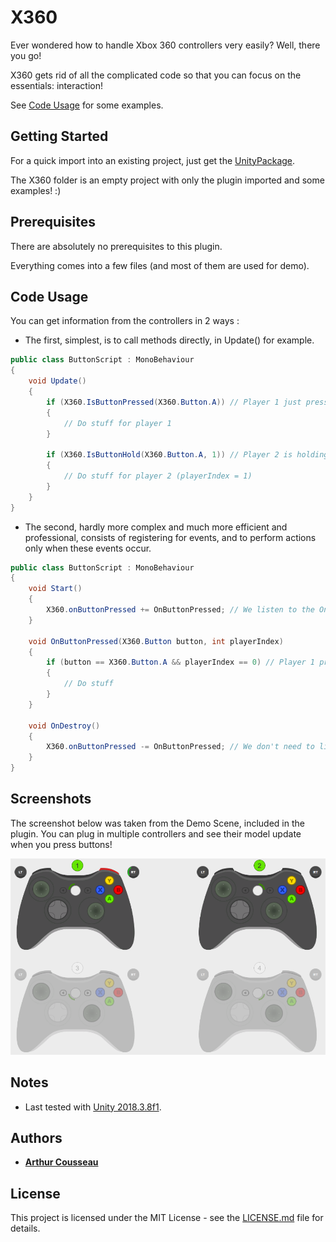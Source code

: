 # X360

Ever wondered how to handle Xbox 360 controllers very easily? Well, there you go!

X360 gets rid of all the complicated code so that you can focus on the essentials: interaction!

See [Code Usage](#code-usage) for some examples.

## Getting Started

For a quick import into an existing project, just get the [UnityPackage](X360Package.unitypackage).

The X360 folder is an empty project with only the plugin imported and some examples! :)

## Prerequisites

There are absolutely no prerequisites to this plugin.

Everything comes into a few files (and most of them are used for demo).

## Code Usage

You can get information from the controllers in 2 ways :
- The first, simplest, is to call methods directly, in Update() for example.

```csharp
public class ButtonScript : MonoBehaviour
{
	void Update()
	{
		if (X360.IsButtonPressed(X360.Button.A)) // Player 1 just pressed A this frame
		{
			// Do stuff for player 1
		}

		if (X360.IsButtonHold(X360.Button.A, 1)) // Player 2 is holding the A button
		{
			// Do stuff for player 2 (playerIndex = 1)
		}
	}
}
```

- The second, hardly more complex and much more efficient and professional, consists of registering for events, and to perform actions only when these events occur.

```csharp
public class ButtonScript : MonoBehaviour
{
	void Start()
	{
		X360.onButtonPressed += OnButtonPressed; // We listen to the OnButtonPressed event
	}

	void OnButtonPressed(X360.Button button, int playerIndex)
	{
		if (button == X360.Button.A && playerIndex == 0) // Player 1 pressed the A button
		{
			// Do stuff
		}
	}

	void OnDestroy()
	{
		X360.onButtonPressed -= OnButtonPressed; // We don't need to listen to the event anymore
	}
}
```

## Screenshots

The screenshot below was taken from the Demo Scene, included in the plugin. You can plug in multiple controllers and see their model update when you press buttons!

![Demo Scene](Screenshots/DemoScene.png)

## Notes

* Last tested with [Unity 2018.3.8f1](https://unity3d.com/unity/whats-new/2018.3.8).

## Authors

* **[Arthur Cousseau](https://www.linkedin.com/in/arthurcousseau/)**

## License

This project is licensed under the MIT License - see the [LICENSE.md](LICENSE.md) file for details.
